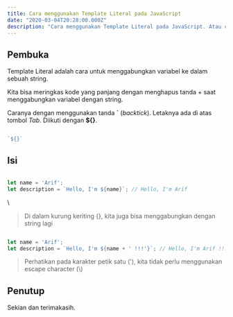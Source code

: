 ```yaml
---
title: Cara menggunakan Template Literal pada JavaScript
date: "2020-03-04T20:28:00.000Z"
description: "Cara menggunakan Template Literal pada JavaScript. Atau cara menggabungkan variabel tanpa tanda + (plus)"
---
```


## Pembuka

Template Literal adalah cara untuk menggabungkan variabel ke dalam sebuah string.

Kita bisa meringkas kode yang panjang dengan menghapus tanda + saat menggabungkan variabel dengan string.

Caranya dengan menggunakan tanda **\`** (_backtick_). Letaknya ada di atas tombol _Tab_. Diikuti dengan **${}**.

```javascript

`${}`

```

## Isi

```javascript

let name = 'Arif';
let description = `Hello, I'm ${name}`; // Hello, I'm Arif

```
\
> Di dalam kurung keriting {}, kita juga bisa menggabungkan dengan string lagi 

```javascript

let name = 'Arif';
let description = `Hello, I'm ${name + ' !!!'}`; // Hello, I'm Arif !!!

```

> Perhatikan pada karakter petik satu ('), kita tidak perlu menggunakan escape character (\\)

## Penutup

Sekian dan terimakasih.

